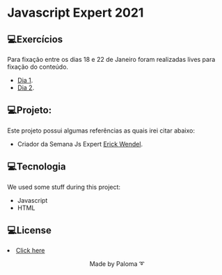 <h1> Javascript Expert 2021</h1>


## 💻Exercícios
Para fixação entre os dias 18 e 22 de Janeiro foram realizadas lives para fixação do conteúdo.
- [Dia 1](https://github.com/palomavila/js-expert-2021/tree/main/js-exercicios/src).
- [Dia 2](https://github.com/palomavila/js-expert-2021/tree/main/js-exercicios-2).


## 💻Projeto:
Este projeto possui algumas referências as quais irei citar abaixo:
- Criador da Semana Js Expert [Erick Wendel](https://github.com/erickwendel).

## 💻Tecnologia
We used some stuff during this project: 
<ul>
  <li>Javascript</li>
  <li>HTML</li>
</ul>

## 💻License

 <li><a href="https://github.com/palomavila/js-expert-2021/blob/main/LICENSE">Click here</a></li>

<p align="center">Made by Paloma ➰</p>

